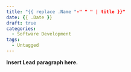 ```yaml
---
title: "{{ replace .Name "-" " " | title }}"
date: {{ .Date }}
draft: true
categories:
  - Software Development
tags:
  - Untagged
---
```


**Insert Lead paragraph here.**
